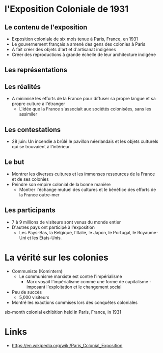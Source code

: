 # l'Exposition Coloniale de 1931

## Le contenu de l'exposition

- Exposition coloniale de six mois tenue à Paris, France, en 1931
- Le gouvernement français a amené des gens des colonies à Paris
- A fait créer des objets d'art et d'artisanat indigènes
- Créer des reproductions à grande échelle de leur architecture indigène

## Les représentations

## Les réalités

- A minimisé les efforts de la France pour diffuser sa propre langue et sa propre culture à l'étranger
	- L'idée que la France s'associait aux sociétés colonisées, sans les assimiler

## Les contestations

- 28 juin: Un incendie a brûlé le pavillon néerlandais et les objets culturels qui se trouvaient à l'intérieur.

## Le but

- Montrer les diverses cultures et les immenses ressources de la France et de ses colonies
- Peindre son empire colonial de la bonne manière
	- Montrer l'échange mutuel des cultures et le bénéfice des efforts de la France outre-mer

## Les participants

- 7 à 9 millions de visiteurs sont venus du monde entier
- D'autres pays ont participé à l'exposition
	- Les Pays-Bas, la Belgique, l'Italie, le Japon, le Portugal, le Royaume-Uni et les États-Unis.

# La vérité sur les colonies

- Communiste (Komintern)
	- Le communisme marxiste est contre l'impérialisme
		- Marx voyait l'impérialisme comme une forme de capitalisme - imposant l'exploitation et le changement social
- Peu de succès
	- 5,000 visiteurs
- Montré les exactions commises lors des conquêtes coloniales


six-month colonial exhibition held in Paris, France, in 1931

# Links

- https://en.wikipedia.org/wiki/Paris_Colonial_Exposition
